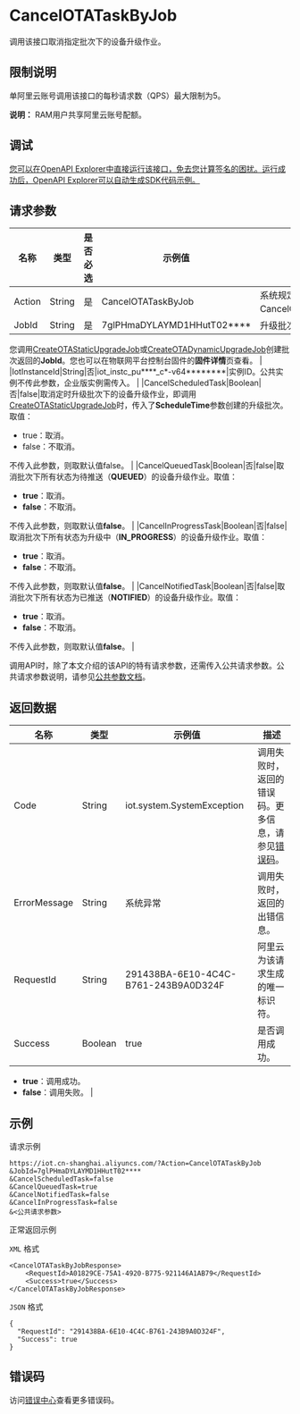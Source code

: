 # CancelOTATaskByJob

调用该接口取消指定批次下的设备升级作业。

## 限制说明

单阿里云账号调用该接口的每秒请求数（QPS）最大限制为5。

**说明：** RAM用户共享阿里云账号配额。

## 调试

[您可以在OpenAPI Explorer中直接运行该接口，免去您计算签名的困扰。运行成功后，OpenAPI Explorer可以自动生成SDK代码示例。](https://api.aliyun.com/#product=Iot&api=CancelOTATaskByJob&type=RPC&version=2018-01-20)

## 请求参数

|名称|类型|是否必选|示例值|描述|
|--|--|----|---|--|
|Action|String|是|CancelOTATaskByJob|系统规定参数。取值：CancelOTATaskByJob。 |
|JobId|String|是|7glPHmaDYLAYMD1HHutT02\*\*\*\*|升级批次ID。

 您调用[CreateOTAStaticUpgradeJob](~~147496~~)或[CreateOTADynamicUpgradeJob](~~147887~~)创建批次返回的**JobId**。您也可以在物联网平台控制台固件的**固件详情**页查看。 |
|IotInstanceId|String|否|iot\_instc\_pu\*\*\*\*\_c\*-v64\*\*\*\*\*\*\*\*|实例ID。公共实例不传此参数，企业版实例需传入。 |
|CancelScheduledTask|Boolean|否|false|取消定时升级批次下的设备升级作业，即调用[CreateOTAStaticUpgradeJob](~~147496~~)时，传入了**ScheduleTime**参数创建的升级批次。取值：

 -   true：取消。
-   false：不取消。

 不传入此参数，则取默认值false。 |
|CancelQueuedTask|Boolean|否|false|取消批次下所有状态为待推送（**QUEUED**）的设备升级作业。取值：

 -   **true**：取消。
-   **false**：不取消。

 不传入此参数，则取默认值**false**。 |
|CancelInProgressTask|Boolean|否|false|取消批次下所有状态为升级中（**IN\_PROGRESS**）的设备升级作业。取值：

 -   **true**：取消。
-   **false**：不取消。

 不传入此参数，则取默认值**false**。 |
|CancelNotifiedTask|Boolean|否|false|取消批次下所有状态为已推送（**NOTIFIED**）的设备升级作业。取值：

 -   **true**：取消。
-   **false**：不取消。

 不传入此参数，则取默认值**false**。 |

调用API时，除了本文介绍的该API的特有请求参数，还需传入公共请求参数。公共请求参数说明，请参见[公共参数文档](~~30561~~)。

## 返回数据

|名称|类型|示例值|描述|
|--|--|---|--|
|Code|String|iot.system.SystemException|调用失败时，返回的错误码。更多信息，请参见[错误码](~~87387~~)。 |
|ErrorMessage|String|系统异常|调用失败时，返回的出错信息。 |
|RequestId|String|291438BA-6E10-4C4C-B761-243B9A0D324F|阿里云为该请求生成的唯一标识符。 |
|Success|Boolean|true|是否调用成功。

 -   **true**：调用成功。
-   **false**：调用失败。 |

## 示例

请求示例

```
https://iot.cn-shanghai.aliyuncs.com/?Action=CancelOTATaskByJob
&JobId=7glPHmaDYLAYMD1HHutT02****
&CancelScheduledTask=false
&CancelQueuedTask=true
&CancelNotifiedTask=false
&CancelInProgressTask=false
&<公共请求参数>
```

正常返回示例

`XML` 格式

```
<CancelOTATaskByJobResponse>
    <RequestId>A01829CE-75A1-4920-B775-921146A1AB79</RequestId>
    <Success>true</Success>
</CancelOTATaskByJobResponse>
```

`JSON` 格式

```
{
  "RequestId": "291438BA-6E10-4C4C-B761-243B9A0D324F",
  "Success": true
}
```

## 错误码

访问[错误中心](https://error-center.alibabacloud.com/status/product/Iot)查看更多错误码。

